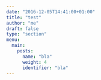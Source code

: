 ```yaml
---
date: "2016-12-05T14:41:00+01:00"
title: "test"
author: "me"
draft: false
type: "section"
menu:
  main:
    posts:
      name: "bla"
      weight: 4
      identifier: "bla"
---
```

